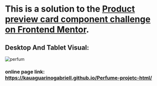 # This is a solution to the [Product preview card component challenge on Frontend Mentor](https://www.frontendmentor.io/challenges/product-preview-card-component-GO7UmttRfa).



## Desktop And Tablet Visual:
![perfum](https://github.com/Kauaguarinogabriell/Perfume-projetc-html/assets/111528352/0214d3fd-a807-4f4d-9bbb-4fb5646280ec)

### online page link: https://kauaguarinogabriell.github.io/Perfume-projetc-html/
